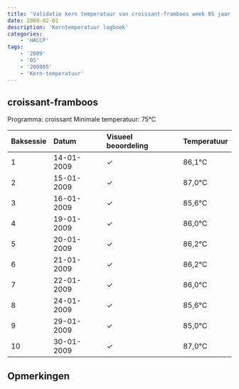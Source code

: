```yaml
---
title: 'Validatie kern temperatuur van croissant-framboos week 05 jaar 2009'
date: 2009-02-01
description: 'Kerntemperatuur logboek'
categories:
    - 'HACCP'
tags:
    - '2009'
    - '05'
    - '200905'
    - 'Kern-temperatuur'
---
```


## croissant-framboos

Programma: croissant
Minimale temperatuur: 75°C

| Baksessie | Datum | Visueel beoordeling | Temperatuur |
|:---|:---|:---|:---|
| 1 | 14-01-2009 | &check; | 86,1°C |
| 2 | 15-01-2009 | &check; | 87,0°C |
| 3 | 16-01-2009 | &check; | 85,6°C |
| 4 | 19-01-2009 | &check; | 86,0°C |
| 5 | 20-01-2009 | &check; | 86,2°C |
| 6 | 21-01-2009 | &check; | 86,2°C |
| 7 | 22-01-2009 | &check; | 86,0°C |
| 8 | 24-01-2009 | &check; | 85,6°C |
| 9 | 29-01-2009 | &check; | 85,0°C |
| 10 | 30-01-2009 | &check; | 87,0°C |

## Opmerkingen


